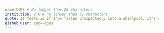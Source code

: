 ```yaml
---
name:OOPS # No longer than 28 characters
institution: VTU # no longer than 58 characters
quote: It feels as if I've fallen unexpectedly into a whirlpool. It's cool. Not.  # no longer than 100 characters, avoid using quotes(") to guarantee the format remains the same.
github_user: spoo-oops
---
```


